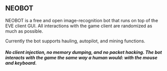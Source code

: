 ## NEOBOT

NEOBOT is a free and open image-recognition bot that runs on top of the EVE client GUI. All interactions with the game client are randomized as much as possible.

Currently the bot supports hauling, autopilot, and mining functions. 

##### No client injection, no memory dumping, and no packet hacking. The bot interacts with the game the same way a human would: with the mouse and keyboard.
